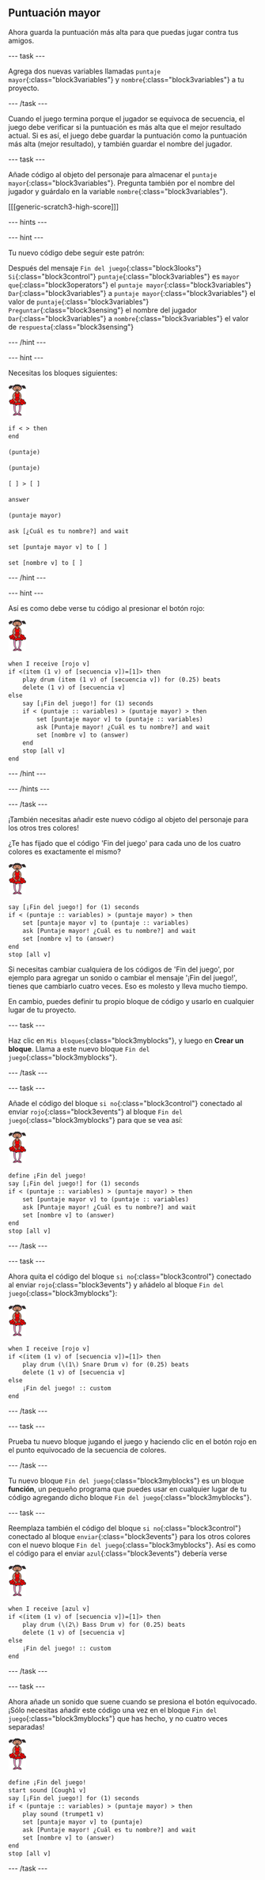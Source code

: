 ## Puntuación mayor

Ahora guarda la puntuación más alta para que puedas jugar contra tus amigos.

--- task ---

Agrega dos nuevas variables llamadas `puntaje mayor`{:class="block3variables"} y `nombre`{:class="block3variables"} a tu proyecto.

--- /task ---

Cuando el juego termina porque el jugador se equivoca de secuencia, el juego debe verificar si la puntuación es más alta que el mejor resultado actual. Si es así, el juego debe guardar la puntuación como la puntuación más alta (mejor resultado), y también guardar el nombre del jugador.

--- task ---

Añade código al objeto del personaje para almacenar el `puntaje mayor`{:class="block3variables"}. Pregunta también por el nombre del jugador y guárdalo en la variable `nombre`{:class="block3variables"}.

[[[generic-scratch3-high-score]]]

--- hints ---

--- hint ---

Tu nuevo código debe seguir este patrón:

Después del mensaje `Fin del juego`{:class="block3looks"} `Si`{:class="block3control"} `puntaje`{:class="block3variables"} es `mayor que`{:class="block3operators"} el `puntaje mayor`{:class="block3variables"} `Dar`{:class="block3variables"} a `puntaje mayor`{:class="block3variables"} el valor de `puntaje`{:class="block3variables"} `Preguntar`{:class="block3sensing"} el nombre del jugador `Dar`{:class="block3variables"} a `nombre`{:class="block3variables"} el valor de `respuesta`{:class="block3sensing"}

--- /hint ---

--- hint ---

Necesitas los bloques siguientes:

![bailarina](images/ballerina.png)

```blocks3
if < > then
end

(puntaje)

(puntaje)

[ ] > [ ]

answer

(puntaje mayor)

ask [¿Cuál es tu nombre?] and wait

set [puntaje mayor v] to [ ] 

set [nombre v] to [ ] 
```

--- /hint ---

--- hint ---

Así es como debe verse tu código al presionar el botón rojo:

![bailarina](images/ballerina.png)

```blocks3
when I receive [rojo v]
if <(item (1 v) of [secuencia v])=[1]> then
    play drum (item (1 v) of [secuencia v]) for (0.25) beats
    delete (1 v) of [secuencia v]
else
    say [¡Fin del juego!] for (1) seconds
    if < (puntaje :: variables) > (puntaje mayor) > then
        set [puntaje mayor v] to (puntaje :: variables)
        ask [Puntaje mayor! ¿Cuál es tu nombre?] and wait
        set [nombre v] to (answer)
    end
    stop [all v]
end
```

--- /hint ---

--- /hints ---

--- /task ---

¡También necesitas añadir este nuevo código al objeto del personaje para los otros tres colores!

¿Te has fijado que el código 'Fin del juego' para cada uno de los cuatro colores es exactamente el mismo?

![bailarina](images/ballerina.png)

```blocks3
say [¡Fin del juego!] for (1) seconds
if < (puntaje :: variables) > (puntaje mayor) > then
    set [puntaje mayor v] to (puntaje :: variables)
    ask [Puntaje mayor! ¿Cuál es tu nombre?] and wait
    set [nombre v] to (answer)
end
stop [all v]
```

Si necesitas cambiar cualquiera de los códigos de 'Fin del juego', por ejemplo para agregar un sonido o cambiar el mensaje '¡Fin del juego!', tienes que cambiarlo cuatro veces. Eso es molesto y lleva mucho tiempo.

En cambio, puedes definir tu propio bloque de código y usarlo en cualquier lugar de tu proyecto.

--- task ---

Haz clic en `Mis bloques`{:class="block3myblocks"}, y luego en **Crear un bloque**. Llama a este nuevo bloque `Fin del juego`{:class="block3myblocks"}.

--- /task ---

--- task ---

Añade el código del bloque `si no`{:class="block3control"} conectado al enviar `rojo`{:class="block3events"} al bloque `Fin del juego`{:class="block3myblocks"} para que se vea así:

![bailarina](images/ballerina.png)

```blocks3
define ¡Fin del juego!
say [¡Fin del juego!] for (1) seconds
if < (puntaje :: variables) > (puntaje mayor) > then
    set [puntaje mayor v] to (puntaje :: variables)
    ask [Puntaje mayor! ¿Cuál es tu nombre?] and wait
    set [nombre v] to (answer)
end
stop [all v]
```

--- /task ---

--- task ---

Ahora quita el código del bloque `si no`{:class="block3control"} conectado al enviar `rojo`{:class="block3events"} y añádelo al bloque `Fin del juego`{:class="block3myblocks"}:

![bailarina](images/ballerina.png)

```blocks3
when I receive [rojo v]
if <(item (1 v) of [secuencia v])=[1]> then
    play drum (\(1\) Snare Drum v) for (0.25) beats
    delete (1 v) of [secuencia v]
else
    ¡Fin del juego! :: custom
end
```

--- /task ---

--- task ---

Prueba tu nuevo bloque jugando el juego y haciendo clic en el botón rojo en el punto equivocado de la secuencia de colores.

--- /task ---

Tu nuevo bloque `Fin del juego`{:class="block3myblocks"} es un bloque **función**, un pequeño programa que puedes usar en cualquier lugar de tu código agregando dicho bloque `Fin del juego`{:class="block3myblocks"}.

--- task ---

Reemplaza también el código del bloque `si no`{:class="block3control"} conectado al bloque `enviar`{:class="block3events"} para los otros colores con el nuevo bloque `Fin del juego`{:class="block3myblocks"}. Así es como el código para el enviar `azul`{:class="block3events"} debería verse

![bailarina](images/ballerina.png)

```blocks3
when I receive [azul v]
if <(item (1 v) of [secuencia v])=[1]> then
    play drum (\(2\) Bass Drum v) for (0.25) beats
    delete (1 v) of [secuencia v]
else
    ¡Fin del juego! :: custom
end
```

--- /task ---

--- task ---

Ahora añade un sonido que suene cuando se presiona el botón equivocado. ¡Sólo necesitas añadir este código una vez en el bloque `Fin del juego`{:class="block3myblocks"} que has hecho, y no cuatro veces separadas!

![bailarina](images/ballerina.png)

```blocks3
define ¡Fin del juego!
start sound [Cough1 v]
say [¡Fin del juego!] for (1) seconds
if < (puntaje :: variables) > (puntaje mayor) > then
    play sound (trumpet1 v)
    set [puntaje mayor v] to (puntaje)
    ask [Puntaje mayor! ¿Cuál es tu nombre?] and wait
    set [nombre v] to (answer)
end
stop [all v]
```

--- /task ---
